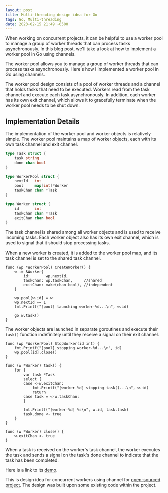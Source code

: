 ```yaml
---
layout: post
title: Multi-threading design idea for Go
tags: Go, Multi-threading
date: 2023-02-15 21:49 -0500
---
```


When working on concurrent projects, it can be helpful to use a worker pool to manage a group of worker threads that can process tasks asynchronously. In this blog post, we'll take a look at how to implement a worker pool in Go using channels.

The worker pool allows you to manage a group of worker threads that can process tasks asynchronously. Here's how I implemented a worker pool in Go using channels.

The worker pool design consists of a pool of worker threads and a channel that holds tasks that need to be executed. Workers read from the task channel and execute each task asynchronously. In addition, each worker has its own exit channel, which allows it to gracefully terminate when the worker pool needs to be shut down.

## Implementation Details
The implementation of the worker pool and worker objects is relatively simple. The worker pool maintains a map of worker objects, each with its own task channel and exit channel.
```go
type Task struct {
	task string
	done chan bool
}

type WorkerPool struct {
	nextId   int
	pool     map[int]*Worker
	taskChan chan *Task
}

type Worker struct {
	id       int
	taskChan chan *Task
	exitChan chan bool
}
```
The task channel is shared among all worker objects and is used to receive incoming tasks. Each worker object also has its own exit channel, which is used to signal that it should stop processing tasks.

When a new worker is created, it is added to the worker pool map, and its task channel is set to the shared task channel.
```
func (wp *WorkerPool) CreateWorker() {
	w := &Worker{
		id:       wp.nextId,
		taskChan: wp.taskChan,     //shared
		exitChan: make(chan bool), //independent
	}

	wp.pool[w.id] = w
	wp.nextId += 1
	fmt.Printf("[pool] launching worker-%d...\n", w.id)

	go w.task()
}
```
The worker objects are launched in separate goroutines and execute their `task()` function indefinitely until they receive a signal on their exit channel.
```
func (wp *WorkerPool) StopWorker(id int) {
	fmt.Printf("[pool] stopping worker-%d...\n", id)
	wp.pool[id].close()
}

func (w *Worker) task() {
	for {
		var task *Task
		select {
		case <-w.exitChan:
			fmt.Printf("[worker-%d] stopping task()...\n", w.id)
			return
		case task = <-w.taskChan:
		}

		fmt.Printf("[worker-%d] %s\n", w.id, task.task)
		task.done <- true
	}
}

func (w *Worker) close() {
	w.exitChan <- true
}
```
When a task is received on the worker's task channel, the worker executes the task and sends a signal on the task's done channel to indicate that the task has been completed.

Here is a link to its [demo](https://go.dev/play/p/sxjcSgnJaXy).

This is design idea for concurrent workers using channel for [open-sourced project](https://github.com/open-lambda/open-lambda/tree/s23).
The design was built upon some existing code within the project. 
